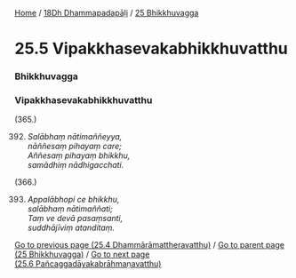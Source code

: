 
[Home](/) / [18Dh Dhammapadapāḷi](/tipitaka/18Dh.md) / [25 Bhikkhuvagga](/tipitaka/18Dh/25.md)

# 25.5 Vipakkhasevakabhikkhuvatthu

### Bhikkhuvagga

### Vipakkhasevakabhikkhuvatthu

(365.)

392. _Salābhaṃ nātimaññeyya,_  
_nāññesaṃ pihayaṃ care;_  
_Aññesaṃ pihayaṃ bhikkhu,_  
_samādhiṃ nādhigacchati._  


(366.)

393. _Appalābhopi ce bhikkhu,_  
_salābhaṃ nātimaññati;_  
_Taṃ ve devā pasaṃsanti,_  
_suddhājīviṃ atanditaṃ._  


[Go to previous page (25.4 Dhammārāmattheravatthu)](/tipitaka/18Dh/25/25.4.md) / [Go to parent page (25 Bhikkhuvagga)](/tipitaka/18Dh/25.md) / [Go to next page (25.6 Pañcaggadāyakabrāhmaṇavatthu)](/tipitaka/18Dh/25/25.6.md)


